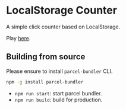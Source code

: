 # LocalStorage Counter
A simple click counter based on LocalStorage.

Play [here](https://tsuu32.github.io/localstorage-counter/).

## Building from source
Please ensure to install `parcel-bundler` CLI.
```sh
npm -g install parcel-bundler
```

- `npm run start`: start parcel bundler.
- `npm run build`: build for production.
